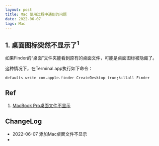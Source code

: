 ```yaml
---
layout: post
title: Mac 使用过程中遇到的问题  
date: 2022-06-07 
tags: Mac
---
```

    

##  1. 桌面图标突然不显示了<sup>1</sup>

如果Finder的“桌面”文件夹能看到原有的桌面文件，可能是桌面图标被隐藏了。

这种情况下，在Terminal.app执行如下命令：

```
defaults write com.apple.finder CreateDesktop true;killall Finder
```  









##  Ref  

1.  [MacBook Pro桌面文件不显示
](https://discussionschinese.apple.com/thread/251144644?answerId=252257906322#252257906322)  


##  ChangeLog 

- 2022-06-07 添加Mac桌面文件不显示  
- 